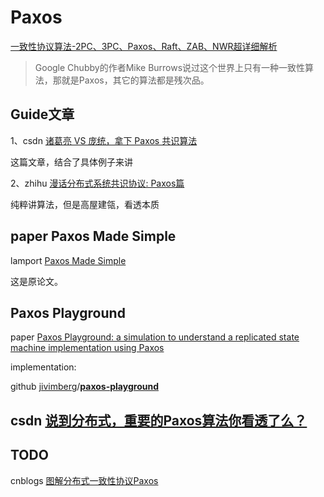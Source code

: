 # Paxos

[一致性协议算法-2PC、3PC、Paxos、Raft、ZAB、NWR超详细解析](https://mp.weixin.qq.com/s/-Vi-LHxkpziPt3T7ZD25UA)

> Google Chubby的作者Mike Burrows说过这个世界上只有一种一致性算法，那就是Paxos，其它的算法都是残次品。

## Guide文章

1、csdn [诸葛亮 VS 庞统，拿下 Paxos 共识算法](https://blog.csdn.net/jackson0714/article/details/112593110?spm=1001.2014.3001.5501) 

这篇文章，结合了具体例子来讲

2、zhihu [漫话分布式系统共识协议: Paxos篇](https://zhuanlan.zhihu.com/p/35737689) 

纯粹讲算法，但是高屋建瓴，看透本质

## paper Paxos Made Simple

lamport [Paxos Made Simple](https://lamport.azurewebsites.net/pubs/paxos-simple.pdf)

这是原论文。

## Paxos Playground

paper [Paxos Playground: a simulation to understand a replicated state machine implementation using Paxos](https://www.scs.stanford.edu/17au-cs244b/labs/projects/vimberg.pdf)

implementation: 

github [jivimberg](https://github.com/jivimberg)/**[paxos-playground](https://github.com/jivimberg/paxos-playground)**



## csdn [说到分布式，重要的Paxos算法你看透了么？](https://blog.csdn.net/weixin_49723683/article/details/112375205)





## TODO

cnblogs [图解分布式一致性协议Paxos](https://www.cnblogs.com/hugb/p/8955505.html)

